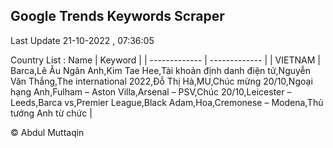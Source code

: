 

## Google Trends Keywords Scraper 
 
Last Update 21-10-2022 , 07:36:05

Country List :
 Name  | Keyword |
| ------------- | ------------- |
| VIETNAM | Barca,Lê Âu Ngân Anh,Kim Tae Hee,Tài khoản định danh điện tử,Nguyễn Văn Thắng,The international 2022,Đỗ Thị Hà,MU,Chúc mừng 20/10,Ngoại hạng Anh,Fulham – Aston Villa,Arsenal – PSV,Chúc 20/10,Leicester – Leeds,Barca vs,Premier League,Black Adam,Hoa,Cremonese – Modena,Thủ tướng Anh từ chức |



© Abdul Muttaqin 
